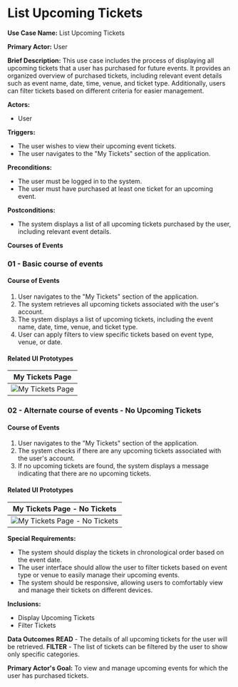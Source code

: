 # List Upcoming Tickets

**Use Case Name:** List Upcoming Tickets

**Primary Actor:** User

**Brief Description:** This use case includes the process of displaying all upcoming tickets that a user has purchased for future events. It provides an organized overview of purchased tickets, including relevant event details such as event name, date, time, venue, and ticket type. Additionally, users can filter tickets based on different criteria for easier management.

**Actors:**
- User

**Triggers:**
- The user wishes to view their upcoming event tickets.
- The user navigates to the "My Tickets" section of the application.

**Preconditions:**
- The user must be logged in to the system.
- The user must have purchased at least one ticket for an upcoming event.

**Postconditions:**
- The system displays a list of all upcoming tickets purchased by the user, including relevant event details.

**Courses of Events**

### 01 - Basic course of events
#### Course of Events
1. User navigates to the "My Tickets" section of the application.
2. The system retrieves all upcoming tickets associated with the user's account.
3. The system displays a list of upcoming tickets, including the event name, date, time, venue, and ticket type.
4. User can apply filters to view specific tickets based on event type, venue, or date.

#### Related UI Prototypes
| My Tickets Page |
| --- |
| ![My Tickets Page](ui/mytickets.png) |

### 02 - Alternate course of events - No Upcoming Tickets
#### Course of Events
1. User navigates to the "My Tickets" section of the application.
2. The system checks if there are any upcoming tickets associated with the user's account.
3. If no upcoming tickets are found, the system displays a message indicating that there are no upcoming tickets.

#### Related UI Prototypes
| My Tickets Page - No Tickets |
| --- |
| ![My Tickets Page - No Tickets](ui/notickets.png) |

**Special Requirements:**
- The system should display the tickets in chronological order based on the event date.
- The user interface should allow the user to filter tickets based on event type or venue to easily manage their upcoming events.
- The system should be responsive, allowing users to comfortably view and manage their tickets on different devices.

**Inclusions:**
- Display Upcoming Tickets
- Filter Tickets

**Data Outcomes**
**READ** - The details of all upcoming tickets for the user will be retrieved.
**FILTER** - The list of tickets can be filtered by the user to show only specific categories.

**Primary Actor's Goal:** To view and manage upcoming events for which the user has purchased tickets.